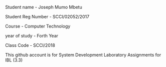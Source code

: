 Student name - Joseph Mumo Mbetu

Student Reg Number - SCCI/02052/2017

Course - Computer Technology

year of study - Forth Year

Class Code - SCCI/2018

This github account is for System Development Laboratory Assignments for IBL (3.3)
